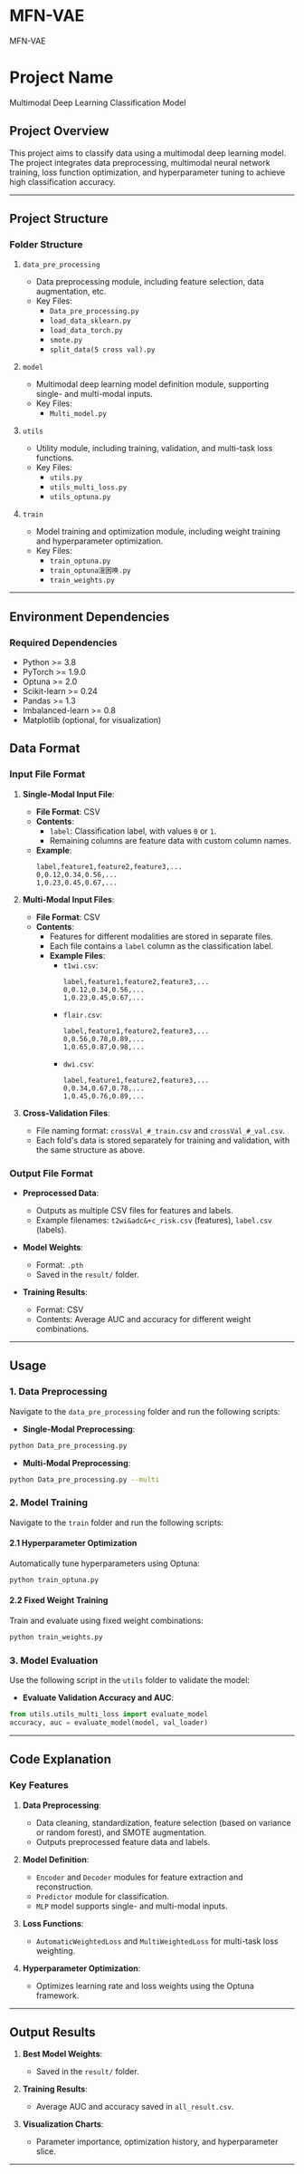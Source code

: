 # MFN-VAE
MFN-VAE


# Project Name
Multimodal Deep Learning Classification Model

## Project Overview
This project aims to classify data using a multimodal deep learning model. The project integrates data preprocessing, multimodal neural network training, loss function optimization, and hyperparameter tuning to achieve high classification accuracy.

---

## Project Structure

### Folder Structure
1. `data_pre_processing`
   - Data preprocessing module, including feature selection, data augmentation, etc.
   - Key Files:
     - `Data_pre_processing.py`
     - `load_data_sklearn.py`
     - `load_data_torch.py`
     - `smote.py`
     - `split_data(5 cross val).py`

2. `model`
   - Multimodal deep learning model definition module, supporting single- and multi-modal inputs.
   - Key Files:
     - `Multi_model.py`

3. `utils`
   - Utility module, including training, validation, and multi-task loss functions.
   - Key Files:
     - `utils.py`
     - `utils_multi_loss.py`
     - `utils_optuna.py`

4. `train`
   - Model training and optimization module, including weight training and hyperparameter optimization.
   - Key Files:
     - `train_optuna.py`
     - `train_optuna澶囦唤.py`
     - `train_weights.py`

---

## Environment Dependencies

### Required Dependencies
- Python >= 3.8
- PyTorch >= 1.9.0
- Optuna >= 2.0
- Scikit-learn >= 0.24
- Pandas >= 1.3
- Imbalanced-learn >= 0.8
- Matplotlib (optional, for visualization)


## Data Format

### Input File Format

1. **Single-Modal Input File**:
   - **File Format**: CSV
   - **Contents**:
     - `label`: Classification label, with values `0` or `1`.
     - Remaining columns are feature data with custom column names.
   - **Example**:
     ```csv
     label,feature1,feature2,feature3,...
     0,0.12,0.34,0.56,...
     1,0.23,0.45,0.67,...
     ```

2. **Multi-Modal Input Files**:
   - **File Format**: CSV
   - **Contents**:
     - Features for different modalities are stored in separate files.
     - Each file contains a `label` column as the classification label.
     - **Example Files**:
       - `t1wi.csv`:
         ```csv
         label,feature1,feature2,feature3,...
         0,0.12,0.34,0.56,...
         1,0.23,0.45,0.67,...
         ```
       - `flair.csv`:
         ```csv
         label,feature1,feature2,feature3,...
         0,0.56,0.78,0.89,...
         1,0.65,0.87,0.98,...
         ```
       - `dwi.csv`:
         ```csv
         label,feature1,feature2,feature3,...
         0,0.34,0.67,0.78,...
         1,0.45,0.76,0.89,...
         ```

3. **Cross-Validation Files**:
   - File naming format: `crossVal_#_train.csv` and `crossVal_#_val.csv`.
   - Each fold's data is stored separately for training and validation, with the same structure as above.

### Output File Format
- **Preprocessed Data**:
  - Outputs as multiple CSV files for features and labels.
  - Example filenames: `t2wi&adc&+c_risk.csv` (features), `label.csv` (labels).

- **Model Weights**:
  - Format: `.pth`
  - Saved in the `result/` folder.

- **Training Results**:
  - Format: CSV
  - Contents: Average AUC and accuracy for different weight combinations.

---

## Usage

### 1. Data Preprocessing
Navigate to the `data_pre_processing` folder and run the following scripts:

- **Single-Modal Preprocessing**:
```bash
python Data_pre_processing.py
```

- **Multi-Modal Preprocessing**:
```bash
python Data_pre_processing.py --multi
```

### 2. Model Training
Navigate to the `train` folder and run the following scripts:

#### 2.1 Hyperparameter Optimization
Automatically tune hyperparameters using Optuna:
```bash
python train_optuna.py
```

#### 2.2 Fixed Weight Training
Train and evaluate using fixed weight combinations:
```bash
python train_weights.py
```

### 3. Model Evaluation
Use the following script in the `utils` folder to validate the model:

- **Evaluate Validation Accuracy and AUC**:
```python
from utils.utils_multi_loss import evaluate_model
accuracy, auc = evaluate_model(model, val_loader)
```

---

## Code Explanation

### Key Features
1. **Data Preprocessing**:
   - Data cleaning, standardization, feature selection (based on variance or random forest), and SMOTE augmentation.
   - Outputs preprocessed feature data and labels.

2. **Model Definition**:
   - `Encoder` and `Decoder` modules for feature extraction and reconstruction.
   - `Predictor` module for classification.
   - `MLP` model supports single- and multi-modal inputs.

3. **Loss Functions**:
   - `AutomaticWeightedLoss` and `MultiWeightedLoss` for multi-task loss weighting.

4. **Hyperparameter Optimization**:
   - Optimizes learning rate and loss weights using the Optuna framework.

---

## Output Results
1. **Best Model Weights**:
   - Saved in the `result/` folder.

2. **Training Results**:
   - Average AUC and accuracy saved in `all_result.csv`.

3. **Visualization Charts**:
   - Parameter importance, optimization history, and hyperparameter slice.

---


